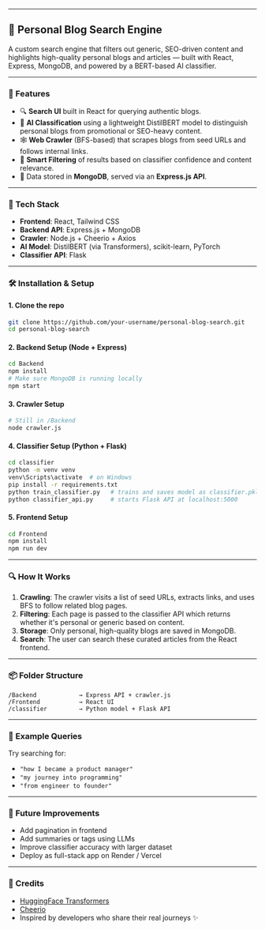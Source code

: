 
---

## 🧠 Personal Blog Search Engine

A custom search engine that filters out generic, SEO-driven content and highlights high-quality personal blogs and articles — built with React, Express, MongoDB, and powered by a BERT-based AI classifier.

---

### 📌 Features

* 🔍 **Search UI** built in React for querying authentic blogs.
* 🤖 **AI Classification** using a lightweight DistilBERT model to distinguish personal blogs from promotional or SEO-heavy content.
* 🕸️ **Web Crawler** (BFS-based) that scrapes blogs from seed URLs and follows internal links.
* 🧹 **Smart Filtering** of results based on classifier confidence and content relevance.
* 💾 Data stored in **MongoDB**, served via an **Express.js API**.

---

### 🧱 Tech Stack

* **Frontend**: React, Tailwind CSS
* **Backend API**: Express.js + MongoDB
* **Crawler**: Node.js + Cheerio + Axios
* **AI Model**: DistilBERT (via Transformers), scikit-learn, PyTorch
* **Classifier API**: Flask

---

### 🛠️ Installation & Setup

#### 1. Clone the repo

```bash
git clone https://github.com/your-username/personal-blog-search.git
cd personal-blog-search
```

#### 2. Backend Setup (Node + Express)

```bash
cd Backend
npm install
# Make sure MongoDB is running locally
npm start
```

#### 3. Crawler Setup

```bash
# Still in /Backend
node crawler.js
```

#### 4. Classifier Setup (Python + Flask)

```bash
cd classifier
python -m venv venv
venv\Scripts\activate  # on Windows
pip install -r requirements.txt
python train_classifier.py   # trains and saves model as classifier.pkl
python classifier_api.py     # starts Flask API at localhost:5000
```

#### 5. Frontend Setup

```bash
cd Frontend
npm install
npm run dev
```

---

### 🔍 How It Works

1. **Crawling**: The crawler visits a list of seed URLs, extracts links, and uses BFS to follow related blog pages.
2. **Filtering**: Each page is passed to the classifier API which returns whether it's personal or generic based on content.
3. **Storage**: Only personal, high-quality blogs are saved in MongoDB.
4. **Search**: The user can search these curated articles from the React frontend.

---

### 📦 Folder Structure

```
/Backend            → Express API + crawler.js
/Frontend           → React UI
/classifier         → Python model + Flask API
```

---

### 🧪 Example Queries

Try searching for:

* `"how I became a product manager"`
* `"my journey into programming"`
* `"from engineer to founder"`

---

### 🚀 Future Improvements

* Add pagination in frontend
* Add summaries or tags using LLMs
* Improve classifier accuracy with larger dataset
* Deploy as full-stack app on Render / Vercel

---

### 🙌 Credits

* [HuggingFace Transformers](https://huggingface.co/)
* [Cheerio](https://cheerio.js.org/)
* Inspired by developers who share their real journeys ✨


